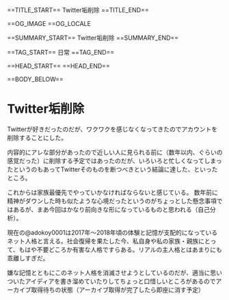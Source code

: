==TITLE_START==
Twitter垢削除
==TITLE_END==

==OG_IMAGE 
==OG_LOCALE 

==SUMMARY_START==
Twitter垢削除
==SUMMARY_END==

==TAG_START==
日常
==TAG_END==

==HEAD_START==
==HEAD_END==

==BODY_BELOW==

# Twitter垢削除

Twitterが好きだったのだが、ワクワクを感じなくなってきたのでアカウントを削除することにした。

内容的にアレな部分があったので近しい人に見られる前に（数年以内、ぐらいの感覚だった）に削除する予定ではあったのだが、いろいろと忙しくなってしまったというのもあってTwitterそのものを断つべきという結論に達した、といったところ。

これからは家族最優先でやっていかなければならないと感じている。
数年前に精神がダウンした時も似たような心境だったというのがちょっとした懸念事項ではあるが、まあ今回はかなり前向きな形になっているものと思われる（自己分析）。

現在の@adokoy0001は2017年～2018年頃の体験と記憶が支配的になっているネット人格と言える。社会復帰を果たした今、私自身や私の家族・親族にとって、もはや不要どころか有害な人格ですらある。リアルの主人格とはあまりにも乖離しすぎだ。

嫌な記憶とともにこのネット人格を消滅させようとしているのだが、適当に思いついたアイディアを書き溜めていたりしてちょっと口惜しいところがあるのでアーカイブ取得待ちの状態（アーカイブ取得が完了したら即座に消す予定）
